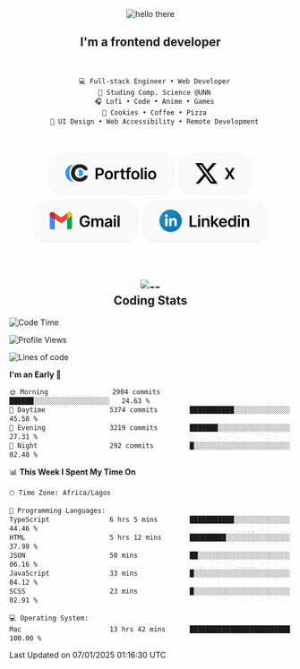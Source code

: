 <div align="center">
  
  <img src="https://readme-typing-svg.demolab.com?font=Fira+Code&weight=600&size=24&duration=4000&pause=300&color=3291FF&center=true&vCenter=true&random=false&width=300&height=24&lines=Hey+There;Hola;Namaste;Aloha;Bonjour;Konnichiwa" alt="hello there" height="36" width="300" />
  <h2>I'm a frontend developer</h2>
  
</div>

<br/>

<div align="center">
  
  ```
    💻 Full-stack Engineer • Web Developer
    💼 Studing Comp. Science @UNN
    🎧 Lofi • Code • Anime • Games
    🍪 Cookies • Coffee • Pizza
    📖 UI Design • Web Accessibility • Remote Development
  ```

</div>

<br/>

<div align="center">

  [![portfolio](./assets/badge-portfolio.svg)](https://okoyecharles.com)
  [![X](./assets/badge-x.svg)](https://x.com/okoyecharlesk)
  [![mail](./assets/badge-mail.svg)](mailto:okoyecharles509@gmail.com)
  [![linkedin](./assets/badge-linkedin.svg)](https://linkedin.com/in/okoyecharles)
  
</div>

<br/>



<div align="center">

  <h2>
    <img src="https://media.giphy.com/media/UVG0BN8TOMKkPOJS6e/giphy.gif?cid=790b7611dhvp8dydhh4r22mjr73owy4d5zzlo7s5zyk60w8s&ep=v1_stickers_search&rid=giphy.gif&ct=s" alt="--" height="50" width="50" />
    <br/>
    Coding Stats
  </h2>
  
</div>

<!--START_SECTION:waka-->
![Code Time](http://img.shields.io/badge/Code%20Time-537%20hrs%201%20min-blue)

![Profile Views](http://img.shields.io/badge/Profile%20Views-0-blue)

![Lines of code](https://img.shields.io/badge/From%20Hello%20World%20I%27ve%20Written-8.6%20million%20lines%20of%20code-blue)

**I'm an Early 🐤** 

```text
🌞 Morning                2904 commits        ██████░░░░░░░░░░░░░░░░░░░   24.63 % 
🌆 Daytime                5374 commits        ███████████░░░░░░░░░░░░░░   45.58 % 
🌃 Evening                3219 commits        ███████░░░░░░░░░░░░░░░░░░   27.31 % 
🌙 Night                  292 commits         █░░░░░░░░░░░░░░░░░░░░░░░░   02.48 % 
```


📊 **This Week I Spent My Time On** 

```text
🕑︎ Time Zone: Africa/Lagos

💬 Programming Languages: 
TypeScript               6 hrs 5 mins        ███████████░░░░░░░░░░░░░░   44.46 % 
HTML                     5 hrs 12 mins       █████████░░░░░░░░░░░░░░░░   37.98 % 
JSON                     50 mins             ██░░░░░░░░░░░░░░░░░░░░░░░   06.16 % 
JavaScript               33 mins             █░░░░░░░░░░░░░░░░░░░░░░░░   04.12 % 
SCSS                     23 mins             █░░░░░░░░░░░░░░░░░░░░░░░░   02.91 % 

💻 Operating System: 
Mac                      13 hrs 42 mins      █████████████████████████   100.00 % 
```


 Last Updated on 07/01/2025 01:16:30 UTC
<!--END_SECTION:waka-->

